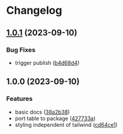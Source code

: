 # Changelog

## [1.0.1](https://github.com/mdshack/inertiajs-table/compare/v1.0.0...v1.0.1) (2023-09-10)


### Bug Fixes

* trigger publish ([b4d68d4](https://github.com/mdshack/inertiajs-table/commit/b4d68d48b1604818aac8fc0bbd6ed7dc0bb89acd))

## 1.0.0 (2023-09-10)


### Features

* basic docs ([38a2b38](https://github.com/mdshack/inertiajs-table/commit/38a2b38178e5cb62f79e5165f4959772a0751eaa))
* port table to package ([427733a](https://github.com/mdshack/inertiajs-table/commit/427733a5b43d65bf8f87c76e76febe26cc2e1f06))
* styling independent of tailwind ([cd64ce1](https://github.com/mdshack/inertiajs-table/commit/cd64ce13cab47e8dea2d4c5e6678e51cdd5833b0))

